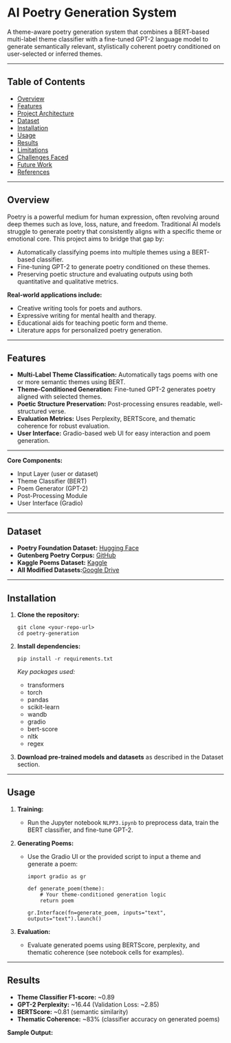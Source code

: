 # AI Poetry Generation System

A theme-aware poetry generation system that combines a BERT-based multi-label theme classifier with a fine-tuned GPT-2 language model to generate semantically relevant, stylistically coherent poetry conditioned on user-selected or inferred themes.

---

## Table of Contents

- [Overview](#overview)
- [Features](#features)
- [Project Architecture](#project-architecture)
- [Dataset](#dataset)
- [Installation](#installation)
- [Usage](#usage)
- [Results](#results)
- [Limitations](#limitations)
- [Challenges Faced](#challenges-faced)
- [Future Work](#future-work)
- [References](#references)

---

## Overview

Poetry is a powerful medium for human expression, often revolving around deep themes such as love, loss, nature, and freedom. Traditional AI models struggle to generate poetry that consistently aligns with a specific theme or emotional core. This project aims to bridge that gap by:

- Automatically classifying poems into multiple themes using a BERT-based classifier.
- Fine-tuning GPT-2 to generate poetry conditioned on these themes.
- Preserving poetic structure and evaluating outputs using both quantitative and qualitative metrics.

**Real-world applications include:**
- Creative writing tools for poets and authors.
- Expressive writing for mental health and therapy.
- Educational aids for teaching poetic form and theme.
- Literature apps for personalized poetry generation.

---

## Features

- **Multi-Label Theme Classification:** Automatically tags poems with one or more semantic themes using BERT.
- **Theme-Conditioned Generation:** Fine-tuned GPT-2 generates poetry aligned with selected themes.
- **Poetic Structure Preservation:** Post-processing ensures readable, well-structured verse.
- **Evaluation Metrics:** Uses Perplexity, BERTScore, and thematic coherence for robust evaluation.
- **User Interface:** Gradio-based web UI for easy interaction and poem generation.

---

**Core Components:**
- Input Layer (user or dataset)
- Theme Classifier (BERT)
- Poem Generator (GPT-2)
- Post-Processing Module
- User Interface (Gradio)

---

## Dataset

- **Poetry Foundation Dataset:** [Hugging Face](https://huggingface.co/datasets/suayptalha/Poetry-Foundation-Poems)
- **Gutenberg Poetry Corpus:** [GitHub](https://github.com/aparrish/gutenberg-poetry-corpus)
- **Kaggle Poems Dataset:** [Kaggle](https://www.kaggle.com/datasets/michaelarman/poemsdataset)
- **All Modified Datasets:**[Google Drive](https://drive.google.com/drive/folders/1NbCQJdy23gxLhnDklWxrcZOLnRhR3TNx?usp=sharing)

---

## Installation

1. **Clone the repository:**
    ```
    git clone <your-repo-url>
    cd poetry-generation
    ```

2. **Install dependencies:**
    ```
    pip install -r requirements.txt
    ```

    *Key packages used:*
    - transformers
    - torch
    - pandas
    - scikit-learn
    - wandb
    - gradio
    - bert-score
    - nltk
    - regex

3. **Download pre-trained models and datasets** as described in the Dataset section.

---

## Usage

1. **Training:**
   - Run the Jupyter notebook `NLPP3.ipynb` to preprocess data, train the BERT classifier, and fine-tune GPT-2.

2. **Generating Poems:**
   - Use the Gradio UI or the provided script to input a theme and generate a poem:
     ```
     import gradio as gr

     def generate_poem(theme):
         # Your theme-conditioned generation logic
         return poem

     gr.Interface(fn=generate_poem, inputs="text", outputs="text").launch()
     ```

3. **Evaluation:**
   - Evaluate generated poems using BERTScore, perplexity, and thematic coherence (see notebook cells for examples).

---

## Results

- **Theme Classifier F1-score:** ~0.89
- **GPT-2 Perplexity:** ~16.44 (Validation Loss: ~2.85)
- **BERTScore:** ~0.81 (semantic similarity)
- **Thematic Coherence:** ~83% (classifier accuracy on generated poems)

**Sample Output:**


